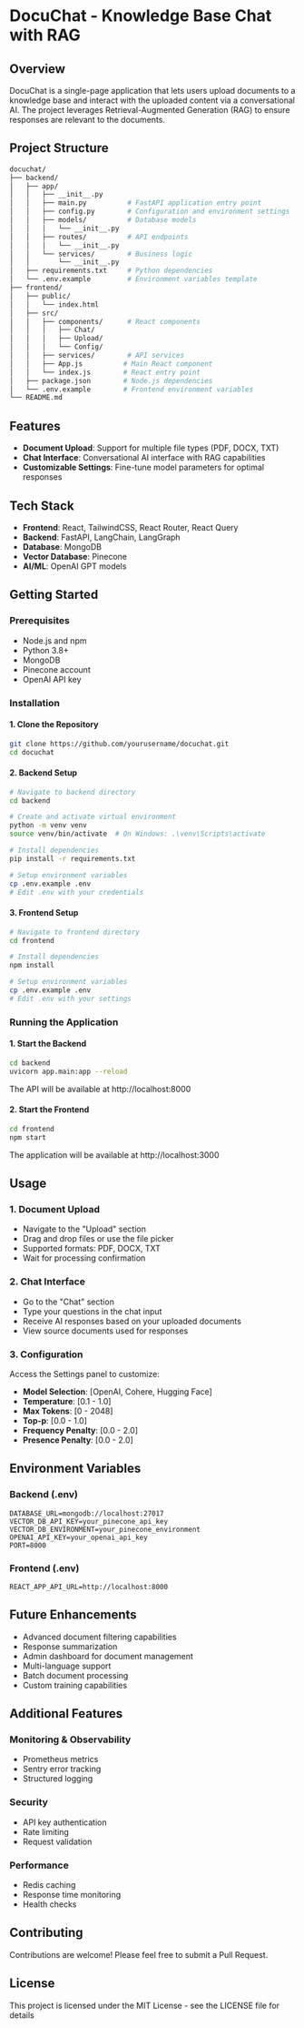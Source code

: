 # DocuChat - Knowledge Base Chat with RAG

## Overview
DocuChat is a single-page application that lets users upload documents to a knowledge base and interact with the uploaded content via a conversational AI. The project leverages Retrieval-Augmented Generation (RAG) to ensure responses are relevant to the documents.

## Project Structure

```bash
docuchat/
├── backend/
│   ├── app/
│   │   ├── __init__.py
│   │   ├── main.py          # FastAPI application entry point
│   │   ├── config.py        # Configuration and environment settings
│   │   ├── models/          # Database models
│   │   │   └── __init__.py
│   │   ├── routes/          # API endpoints
│   │   │   └── __init__.py
│   │   └── services/        # Business logic
│   │       └── __init__.py
│   ├── requirements.txt     # Python dependencies
│   └── .env.example         # Environment variables template
├── frontend/
│   ├── public/
│   │   └── index.html
│   ├── src/
│   │   ├── components/      # React components
│   │   │   ├── Chat/
│   │   │   ├── Upload/
│   │   │   └── Config/
│   │   ├── services/        # API services
│   │   ├── App.js          # Main React component
│   │   └── index.js        # React entry point
│   ├── package.json        # Node.js dependencies
│   └── .env.example        # Frontend environment variables
└── README.md
```

## Features
- **Document Upload**: Support for multiple file types (PDF, DOCX, TXT)
- **Chat Interface**: Conversational AI interface with RAG capabilities
- **Customizable Settings**: Fine-tune model parameters for optimal responses

## Tech Stack
- **Frontend**: React, TailwindCSS, React Router, React Query
- **Backend**: FastAPI, LangChain, LangGraph
- **Database**: MongoDB
- **Vector Database**: Pinecone
- **AI/ML**: OpenAI GPT models

## Getting Started

### Prerequisites
- Node.js and npm
- Python 3.8+
- MongoDB
- Pinecone account
- OpenAI API key

### Installation

#### 1. Clone the Repository
```bash
git clone https://github.com/yourusername/docuchat.git
cd docuchat
```

#### 2. Backend Setup
```bash
# Navigate to backend directory
cd backend

# Create and activate virtual environment
python -m venv venv
source venv/bin/activate  # On Windows: .\venv\Scripts\activate

# Install dependencies
pip install -r requirements.txt

# Setup environment variables
cp .env.example .env
# Edit .env with your credentials
```

#### 3. Frontend Setup
```bash
# Navigate to frontend directory
cd frontend

# Install dependencies
npm install

# Setup environment variables
cp .env.example .env
# Edit .env with your settings
```

### Running the Application

#### 1. Start the Backend
```bash
cd backend
uvicorn app.main:app --reload
```
The API will be available at http://localhost:8000

#### 2. Start the Frontend
```bash
cd frontend
npm start
```
The application will be available at http://localhost:3000

## Usage

### 1. Document Upload
- Navigate to the "Upload" section
- Drag and drop files or use the file picker
- Supported formats: PDF, DOCX, TXT
- Wait for processing confirmation

### 2. Chat Interface
- Go to the "Chat" section
- Type your questions in the chat input
- Receive AI responses based on your uploaded documents
- View source documents used for responses

### 3. Configuration
Access the Settings panel to customize:
- **Model Selection**: [OpenAI, Cohere, Hugging Face]
- **Temperature**: [0.1 - 1.0]
- **Max Tokens**: [0 - 2048]
- **Top-p**: [0.0 - 1.0]
- **Frequency Penalty**: [0.0 - 2.0]
- **Presence Penalty**: [0.0 - 2.0]

## Environment Variables

### Backend (.env)
```
DATABASE_URL=mongodb://localhost:27017
VECTOR_DB_API_KEY=your_pinecone_api_key
VECTOR_DB_ENVIRONMENT=your_pinecone_environment
OPENAI_API_KEY=your_openai_api_key
PORT=8000
```

### Frontend (.env)
```
REACT_APP_API_URL=http://localhost:8000
```

## Future Enhancements
- Advanced document filtering capabilities
- Response summarization
- Admin dashboard for document management
- Multi-language support
- Batch document processing
- Custom training capabilities

## Additional Features

### Monitoring & Observability
- Prometheus metrics
- Sentry error tracking
- Structured logging

### Security
- API key authentication
- Rate limiting
- Request validation

### Performance
- Redis caching
- Response time monitoring
- Health checks

## Contributing
Contributions are welcome! Please feel free to submit a Pull Request.

## License
This project is licensed under the MIT License - see the LICENSE file for details


